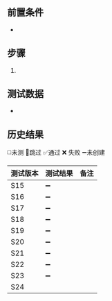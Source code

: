 
## 前置条件

- 

## 步骤

1. 

## 测试数据

- 

## 历史结果
 ◻️未测    🚫跳过     ✅通过    ❌ 失败    ➖未创建
  
| 测试版本 | 测试结果 | 备注  |
| ---- | ---- | --- |
| S15  | ➖    |     |
| S16  | ➖    |     |
| S17  | ➖    |     |
| S18  | ➖    |     |
| S19  | ➖    |     |
| S20  | ➖    |     |
| S21  | ➖    |     |
| S22  | ➖    |     |
| S23  | ➖    |     |
| S24  |      |     |
